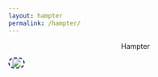 ```yaml
---
layout: hampter
permalink: /hampter/
---
```

<p style="text-align: center;">Hampter</p>

<!-- Poison - Aim To Head (Found on YouTube) -->
<audio id="bg-music" src="../assets/audio/poison.mp3" loop></audio>
<div id="player"></div>
<button id="begin-btn" style="background-color: transparent; border-color: midnightblue; border-radius: 40px; border-style: dashed;" class="button-position, button-animation-before-click">
    <img id="play-pause-icon" src="../assets/images/hampter.jpg" />
</button>

<!-- <script>
    const image = document.getElementById('glitch-image');

    // Set up glitch effect with random offsets
    function glitch() {
    image.style.transform = `translate(${Math.random()}px, ${Math.random()}px)`;
    image.style.filter = `contrast(1) brightness(1) hue-rotate(${Math.random() * 360}deg)`;
    }

    // Start glitch effect and increase intensity over time
    let intensity = 0;
    const glitchInterval = setInterval(() => {
    glitch();
    intensity += 1;
    if (intensity >= 17) {
        clearInterval(glitchInterval);
        image.style.transform = 'none';
        image.style.filter = 'none';
    }
    }, 1000);

</script> -->
<script>
    document.addEventListener('DOMContentLoaded', () => {
    const beginBtn = document.getElementById("begin-btn");
    const animationContainer = document.querySelector(".animation-container");
    const bgMusic = document.getElementById("bg-music");
    const playPauseIcon = document.getElementById("play-pause-icon");
    let isFirstClick = true;

    var bg = document.getElementById("bg");
    var x = document.getElementById("bg-music");

    function toggleMute() {
        x.muted = !x.muted;
        playPauseIcon.src = x.muted ? "../assets/images/volumeOff.png" : "../assets/images/volumeOn.png";
    }
    
    beginBtn.addEventListener("click", () => {
        if (bgMusic.paused) {
        if (!isFirstClick) {
            toggleMute();
        } else {
            playPauseIcon.src = "../assets/images/volumeOn.png";
            console.log('Audio now playing');
        }
        beginBtn.classList.add('button-animation');
        playAnimation();
        } else {
        toggleMute();
        beginBtn.classList.remove('button-animation');
        }
        if (isFirstClick) {
            bgMusic.play();
            beginBtn.classList.remove('button-small', 'button-center', 'button-animation-before-click');
            beginBtn.classList.add('button-clicked', 'button-volume-position', 'button-animation');
            const img = document.createElement("img");
            img.src = "../assets/images/hampter.jpg";
            img.id = "hampter";
            img.style.display = "block";
            img.style.marginLeft = "auto";
            img.style.marginRight = "auto";
            img.style.marginTop = "-12%";
            img.style.width = "30%";
            document.body.appendChild(img);
            isFirstClick = false;
        }
        
    });

    playPauseBtn.addEventListener("click", toggleMute);

    function playAnimation() {
        setTimeout(function() {
            document.body.classList.add('matrix-transition');
            document.body.classList.add('matrix-bg');
            const img = document.getElementById("hampter");
            img.src = "../assets/images/hackerHampter.png";
            bg.remove();
        }, 18000);
    }

    });


    // beginBtn.addEventListener("click", () => {
    //   // start the animation by adding the "show" class to the container
    //   // animationContainer.classList.add('.show');
    //   console.log('yay');
                
    //   // play the background music
    //   play();
    // });

    // Load the IFrame Player API code asynchronously
    // const tag = document.createElement('script');
    // tag.src = 'https://www.youtube.com/iframe_api';
    // const firstScriptTag = document.getElementsByTagName('script')[0];
    // firstScriptTag.parentNode.insertBefore(tag, firstScriptTag);

    // let player;

    
    // // Create a function to create the player
    // function onYouTubeIframeAPIReady() {
    //   player = new YT.Player('player', {
    //     height: '0px',
    //     width: '0px',
    //     videoId: '-PQR1zTyAWQ',
    //     playerVars: {
    //       'autoplay': 1,
    //       'controls': 1,
    //       'rel': 0,
    //       'showinfo': 0,
    //       'start': 1,
    //       'loop': 1 // set loop to 1 to play the video repeatedly
    //     }
    //   });
    // }
    
    // Add a click event listener to the play button
    // const playBtn = document.getElementById('play-btn');
    // playBtn.addEventListener('click', () => {
    //   const videoContainer = document.getElementById('video-container');
    //   const video = document.createElement('iframe');
    //   video.src = 'https://www.youtube.com/embed/-PQR1zTyAWQ';
    //   video.allowFullscreen = true;
    //   // document.querySelector('.container').appendChild(video);
    
    //   // play the video when it is ready
    //   video.addEventListener('canplay', () => {
    //     console.log('pressed!');
    //     video.play();
    //   });
    
    //   // create the matrix-bg-2 element
    //   const matrixBg2Container = document.createElement('div');
    //   matrixBg2Container.className = 'matrix-bg-2-container';
    //   const matrixBg2 = document.createElement('div');
    //   matrixBg2.className = 'matrix-bg-2';
    //   matrixBg2Container.appendChild(matrixBg2);
    //   document.body.appendChild(matrixBg2Container);

    //   // create the matrix-bg-3 element
    //   const matrixBg3Container = document.createElement('div');
    //   matrixBg3Container.className = 'matrix-bg-3-container';
    //   const matrixBg3 = document.createElement('div');
    //   matrixBg3.className = 'matrix-bg-3';
    //   matrixBg3Container.appendChild(matrixBg3);
    //   document.body.appendChild(matrixBg3Container);
    // });


</script>
<canvas id="matrix-canvas"></canvas>